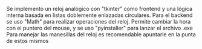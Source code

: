 Se implemento un reloj analógico con "tkinter" como frontend y una lógica interna basada en listas doblemente enlazadas circulares.
Para el backend se uso "Math" para realizar operaciones del reloj.
Permite cambiar la hora con el puntero del mouse, y se uso "pyinstaller" para lanzar el archivo .exe
Para manejar las manesillas del reloj es recomendable apuntarle en la punta de estos mismos
